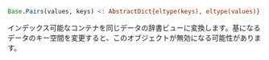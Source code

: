```julia
Base.Pairs(values, keys) <: AbstractDict{eltype(keys), eltype(values)}
```

インデックス可能なコンテナを同じデータの辞書ビューに変換します。基になるデータのキー空間を変更すると、このオブジェクトが無効になる可能性があります。

